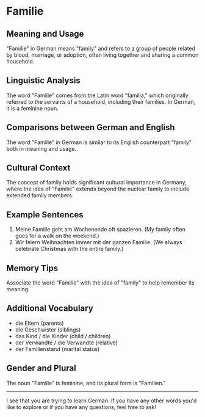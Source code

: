# Familie
## Meaning and Usage
"Familie" in German means "family" and refers to a group of people related by blood, marriage, or adoption, often living together and sharing a common household.

## Linguistic Analysis
The word "Familie" comes from the Latin word "familia," which originally referred to the servants of a household, including their families. In German, it is a feminine noun.

## Comparisons between German and English
The word "Familie" in German is similar to its English counterpart "family" both in meaning and usage.

## Cultural Context
The concept of family holds significant cultural importance in Germany, where the idea of "Familie" extends beyond the nuclear family to include extended family members.

## Example Sentences
1. Meine Familie geht am Wochenende oft spazieren. (My family often goes for a walk on the weekend.)
2. Wir feiern Weihnachten immer mit der ganzen Familie. (We always celebrate Christmas with the entire family.)

## Memory Tips
Associate the word "Familie" with the idea of "family" to help remember its meaning.

## Additional Vocabulary
- die Eltern (parents)
- die Geschwister (siblings)
- das Kind / die Kinder (child / children)
- der Verwandte / die Verwandte (relative)
- der Familienstand (marital status)

## Gender and Plural
The noun "Familie" is feminine, and its plural form is "Familien."

---
I see that you are trying to learn German. If you have any other words you'd like to explore or if you have any questions, feel free to ask!